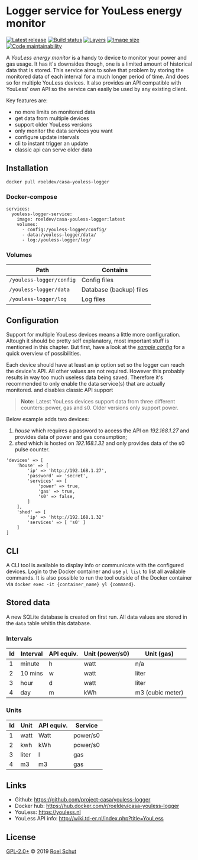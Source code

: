 Logger service for YouLess energy monitor
=========================================

[![Latest release][latest-release-img]][latest-release-url]
[![Build status][build-status-img]][build-status-url]
[![Layers][image-layers-img]][image-layers-url]
[![Image size][image-size-img]][image-size-url]
[![Code maintainability][maintainability-img]][maintainability-url]

[latest-release-img]: https://img.shields.io/github/release/project-casa/youless-logger.svg?label=latest
[latest-release-url]: https://github.com/project-casa/youless-logger/releases
[build-status-img]: https://img.shields.io/docker/cloud/build/roeldev/casa-youless-logger.svg
[build-status-url]: https://hub.docker.com/r/roeldev/casa-youless-logger/builds
[image-layers-img]: https://img.shields.io/microbadger/layers/roeldev/casa-youless-logger/latest.svg
[image-layers-url]: https://microbadger.com/images/roeldev/casa-youless-logger
[image-size-img]: https://img.shields.io/microbadger/image-size/roeldev/casa-youless-logger/latest.svg
[image-size-url]: https://hub.docker.com/r/roeldev/casa-youless-logger/tags
[maintainability-img]: https://img.shields.io/codeclimate/maintainability-percentage/project-casa/youless-logger.svg
[maintainability-url]: https://codeclimate.com/github/project-casa/youless-logger


A _YouLess energy monitor_ is a handy to device to monitor your power and gas usage. It has it's downsides though, one is a limited amount of historical data that is stored. This service aims to solve that problem by storing the monitored data of each interval for a much longer period of time. And does so for multiple YouLess devices. It also provides an API compatible with YouLess' own API so the service can easily be used by any existing client.

Key features are:
- no more limits on monitored data
- get data from multiple devices
- support older YouLess versions
- only monitor the data services you want
- configure update intervals
- cli to instant trigger an update
- classic api can serve older data


## Installation
```docker pull roeldev/casa-youless-logger```


### Docker-compose
```
services:
  youless-logger-service:
    image: roeldev/casa-youless-logger:latest
    volumes:
      - config:/youless-logger/config/
      - data:/youless-logger/data/
      - log:/youless-logger/log/
```


### Volumes
| Path | Contains |
|------|----------|
|```/youless-logger/config```| Config files
|```/youless-logger/data```| Database (backup) files
|```/youless-logger/log```| Log files


## Configuration
Support for multiple YouLess devices means a little more configuration. Altough it should be pretty self explanatory, most important stuff is mentioned in this chapter. But first, have a look at the _[sample config](youless-logger/config/config-example.php)_ for a quick overview of possibilities.

Each device should have at least an _ip_ option set so the logger can reach the device's API. All other values are not required. However this probably results in way too much useless data being saved. Therefore it's recommended to only enable the data service(s) that are actually monitored. and disables classic API support
> **Note:** Latest YouLess devices support data from three different counters: power, gas and s0. Older versions only support power.

Below example adds two devices:
1. _house_ which requires a password to access the API on _192.168.1.27_ and provides data of power and gas consumption;
2. _shed_ which is hosted on _192.168.1.32_ and only provides data of the s0 pulse counter.

```
'devices' => [
    'house' => [
        'ip' => 'http://192.168.1.27',
        'password' => 'secret',
        'services' => [
            'power' => true,
            'gas' => true,
            's0' => false,
        ]
    ],
    'shed' => [
        'ip' => 'http://192.168.1.32'
        'services' => [ 's0' ]
    ]
]
```


## CLI
A CLI tool is available to display info or communicate with the configured devices. Login to the Docker container and use `yl list` to list all available commands. It is also possible to run the tool outside of the Docker container via `docker exec -it {container_name} yl {command}`.


## Stored data
A new SQLite database is created on first run. All data values are stored in the `data` table whitin this database.


### Intervals
| Id | Interval | API equiv. | Unit (power/s0) | Unit (gas) |
|----|-----------|------------|-----------------|------------|
| 1 | minute | h | watt | n/a
| 2 | 10 mins | w | watt | liter
| 3 | hour | d | watt | liter
| 4 | day | m | kWh | m3 (cubic meter)

### Units
| Id | Unit | API equiv. | Service |
|----|------|------------|------|
| 1 | watt | Watt | power/s0
| 2 | kwh | kWh | power/s0
| 3 | liter | l | gas
| 4 | m3 | m3 | gas



## Links
- Github: https://github.com/project-casa/youless-logger
- Docker hub: https://hub.docker.com/r/roeldev/casa-youless-logger
- YouLess: https://youless.nl
- YouLess API info: http://wiki.td-er.nl/index.php?title=YouLess


## License
[GPL-2.0+](LICENSE) © 2019 [Roel Schut](https://roelschut.nl)
